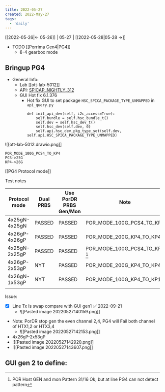 ```yaml
---
title: 2022-05-27
created: 2022-May-27
tags:
  - 'daily'
---
```


[[2022-05-26|<- 05-26]] | 05-27 | [[2022-05-28|05-28 ->]]

- TODO [[Porrima Gen4|PG4]]
	- 8-4 gearbox mode

## Bringup PG4
- General Info:
	- Lab [[ott-lab-5012]]
	- API:	[SPICAP_NIGHTLY_312](http://dc5lp-vlas-sw-01/projects/sw/spica_plus/uapi/nightly/SPICAP_NIGHTLY_312/src/python/39/win32/products/)
	- GUI Hot fix 6.1.376
		- Hot fix GUI to set package `HSC_SPICA_PACKAGE_TYPE_UNMAPPED` in `api_query.py`
			```
			def init_api_dev(self, i2c_access=True):
				self.bundle = self.hsc_bundle_t()
				self.dev = self.hsc_dev_t()
				self.hsc_dev(self.dev, 0)
				self.api.hsc_dev_pkg_type_set(self.dev, self.api.HSC_SPICA_PACKAGE_TYPE_UNMAPPED)
			```

![[ott-lab-5012.drawio.png]]
```
POR_MODE_100G_PCS4_TO_KP4
PCS->25G
KP4->26G
```

[[PG4 Protocol mode]]

Test notes

| Protocol mode | Dual PRBS | Use PorDR PRBS Gen/Mon | Note                           |
| ------------- | --------- | ---------------------- | ------------------------------ |
| 4x25gN-4x25gN | PASSED    | PASSED                 | POR_MODE_100G_PCS4_TO_KP4      |
| 4x26gP-4x26gP | PASSED    | PASSED                 | POR_MODE_200G_KP4_TO_KP4       |
| 4x25gN-2x25gP | PASSED    | PASSED                 | POR_MODE_100G_PCS4_TO_KP4 [^1] |
| 4x26gP-2x53gP | NYT       | PASSED                 | POR_MODE_200G_KP4_TO_KP4       |
| 4x26gN-1x53gP | NYT       | PASSED                 | POR_MODE_100G_KP4_TO_KP1       |
|               |           |                        |                                |

Issue:
- [x] Line Tx Is swap compare with GUI gen1 ✅ 2022-09-21
	- ![[Pasted image 20220527140159.png]]
- Note: PorDR stop gen the even channel 2,4, PG4 will Fail both channel of HTX1,2 or HTX3,4
	- ![[Pasted image 20220527142153.png]]
- 4x26gP-2x53gP
- ![[Pasted image 20220527142920.png]]
- ![[Pasted image 20220527143607.png]]


GUI gen 2 to define:
- 
[^1]:POR Host GEN and mon Pattern 31/16 Ok, but at line PG4 can not detect pattern